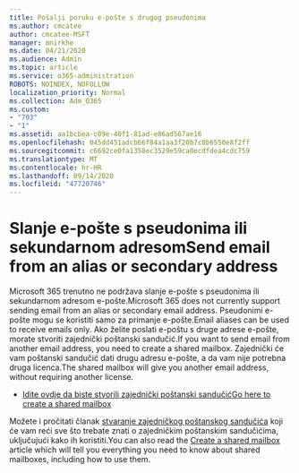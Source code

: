 ```yaml
---
title: Pošalji poruku e-pošte s drugog pseudonima
ms.author: cmcatee
author: cmcatee-MSFT
manager: mnirkhe
ms.date: 04/21/2020
ms.audience: Admin
ms.topic: article
ms.service: o365-administration
ROBOTS: NOINDEX, NOFOLLOW
localization_priority: Normal
ms.collection: Adm_O365
ms.custom:
- "703"
- "1"
ms.assetid: aa1bcbea-c09e-40f1-81ad-e86ad567ae16
ms.openlocfilehash: 045dd451adcb66f84a1aa3f20b7c0b6550e8f2ff
ms.sourcegitcommit: c6692ce0fa1358ec3529e59ca0ecdfdea4cdc759
ms.translationtype: MT
ms.contentlocale: hr-HR
ms.lasthandoff: 09/14/2020
ms.locfileid: "47720746"
---
```

# <a name="send-email-from-an-alias-or-secondary-address"></a><span data-ttu-id="844f9-102">Slanje e-pošte s pseudonima ili sekundarnom adresom</span><span class="sxs-lookup"><span data-stu-id="844f9-102">Send email from an alias or secondary address</span></span>

<span data-ttu-id="844f9-103">Microsoft 365 trenutno ne podržava slanje e-pošte s pseudonima ili sekundarnom adresom e-pošte.</span><span class="sxs-lookup"><span data-stu-id="844f9-103">Microsoft 365 does not currently support sending email from an alias or secondary email address.</span></span> <span data-ttu-id="844f9-104">Pseudonimi e-pošte mogu se koristiti samo za primanje e-pošte.</span><span class="sxs-lookup"><span data-stu-id="844f9-104">Email aliases can be used to receive emails only.</span></span> <span data-ttu-id="844f9-105">Ako želite poslati e-poštu s druge adrese e-pošte, morate stvoriti zajednički poštanski sandučić.</span><span class="sxs-lookup"><span data-stu-id="844f9-105">If you want to send email from another email address, you need to create a shared mailbox.</span></span> <span data-ttu-id="844f9-106">Zajednički će vam poštanski sandučić dati drugu adresu e-pošte, a da vam nije potrebna druga licenca.</span><span class="sxs-lookup"><span data-stu-id="844f9-106">The shared mailbox will give you another email address, without requiring another license.</span></span>
  
- [<span data-ttu-id="844f9-107">Idite ovdje da biste stvorili zajednički poštanski sandučić</span><span class="sxs-lookup"><span data-stu-id="844f9-107">Go here to create a shared mailbox</span></span>](https://portal.office.com/AdminPortal/Home#/AssistedGuide/addemailoptions)

<span data-ttu-id="844f9-108">Možete i pročitati članak [stvaranje zajedničkog poštanskog sandučića](https://docs.microsoft.com/microsoft-365/admin/email/create-a-shared-mailbox) koji će vam reći sve što trebate znati o zajedničkim poštanskim sandučićima, uključujući kako ih koristiti.</span><span class="sxs-lookup"><span data-stu-id="844f9-108">You can also read the [Create a shared mailbox](https://docs.microsoft.com/microsoft-365/admin/email/create-a-shared-mailbox) article which will tell you everything you need to know about shared mailboxes, including how to use them.</span></span>